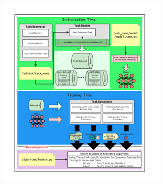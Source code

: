 <p float="left">
   <img src="https://github.com/WwZzz/myfigs/blob/master/federated_data_pipeline.Jpeg" width="1000" />
</p>
